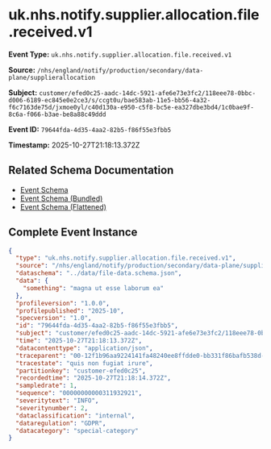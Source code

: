 # uk.nhs.notify.supplier.allocation.file.received.v1

**Event Type:** `uk.nhs.notify.supplier.allocation.file.received.v1`

**Source:** `/nhs/england/notify/production/secondary/data-plane/supplierallocation`

**Subject:** `customer/efed0c25-aadc-14dc-5921-afe6e73e3fc2/118eee78-0bbc-d006-6189-ec845e0e2ce3/s/ccgt0u/bae583ab-11e5-bb56-4a32-f6c7163de75d/jxmoe0yl/c40d130a-e950-c5f8-bc5e-ea327dbe3bd4/1c0bae9f-8c6a-f066-b3ae-be8a88c49ddd`

**Event ID:** `79644fda-4d35-4aa2-82b5-f86f55e3fbb5`

**Timestamp:** 2025-10-27T21:18:13.372Z

## Related Schema Documentation

- [Event Schema](../file-received.schema.md)
- [Event Schema (Bundled)](../file-received.bundle.schema.md)
- [Event Schema (Flattened)](../file-received.flattened.schema.md)

## Complete Event Instance

```json
{
  "type": "uk.nhs.notify.supplier.allocation.file.received.v1",
  "source": "/nhs/england/notify/production/secondary/data-plane/supplierallocation",
  "dataschema": "../data/file-data.schema.json",
  "data": {
    "something": "magna ut esse laborum ea"
  },
  "profileversion": "1.0.0",
  "profilepublished": "2025-10",
  "specversion": "1.0",
  "id": "79644fda-4d35-4aa2-82b5-f86f55e3fbb5",
  "subject": "customer/efed0c25-aadc-14dc-5921-afe6e73e3fc2/118eee78-0bbc-d006-6189-ec845e0e2ce3/s/ccgt0u/bae583ab-11e5-bb56-4a32-f6c7163de75d/jxmoe0yl/c40d130a-e950-c5f8-bc5e-ea327dbe3bd4/1c0bae9f-8c6a-f066-b3ae-be8a88c49ddd",
  "time": "2025-10-27T21:18:13.372Z",
  "datacontenttype": "application/json",
  "traceparent": "00-12f1b96aa9224141fa48240ee8ffdde0-bb331f86bafb538d-01",
  "tracestate": "quis non fugiat irure",
  "partitionkey": "customer-efed0c25",
  "recordedtime": "2025-10-27T21:18:14.372Z",
  "sampledrate": 1,
  "sequence": "00000000000311932921",
  "severitytext": "INFO",
  "severitynumber": 2,
  "dataclassification": "internal",
  "dataregulation": "GDPR",
  "datacategory": "special-category"
}
```
